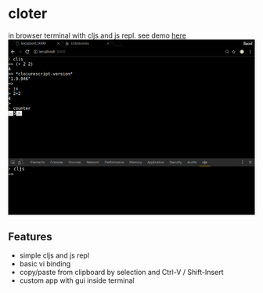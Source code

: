# cloter
in browser terminal with cljs and js repl. see demo [here](http://cljs.ir/cloter)
![cloter](resources/public/cloter.png)

## Features
* simple cljs and js repl
* basic vi binding
* copy/paste from clipboard by selection and Ctrl-V / Shift-Insert
* custom app with gui inside terminal
